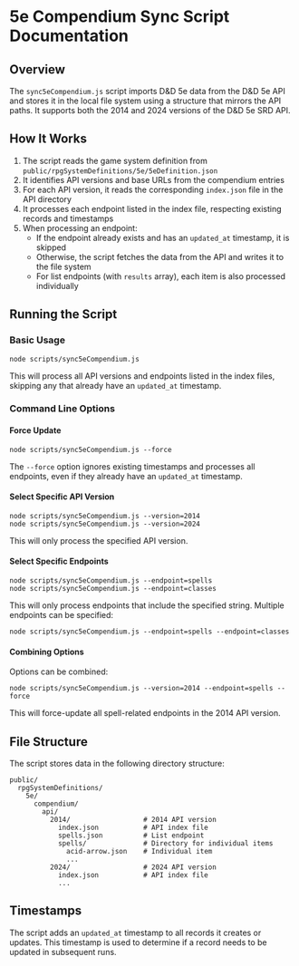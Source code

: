 # 5e Compendium Sync Script Documentation

## Overview

The `sync5eCompendium.js` script imports D&D 5e data from the D&D 5e API and stores it in the local file system using a structure that mirrors the API paths. It supports both the 2014 and 2024 versions of the D&D 5e SRD API.

## How It Works

1. The script reads the game system definition from `public/rpgSystemDefinitions/5e/5eDefinition.json`
2. It identifies API versions and base URLs from the compendium entries
3. For each API version, it reads the corresponding `index.json` file in the API directory
4. It processes each endpoint listed in the index file, respecting existing records and timestamps
5. When processing an endpoint:
   - If the endpoint already exists and has an `updated_at` timestamp, it is skipped
   - Otherwise, the script fetches the data from the API and writes it to the file system
   - For list endpoints (with `results` array), each item is also processed individually

## Running the Script

### Basic Usage

```
node scripts/sync5eCompendium.js
```

This will process all API versions and endpoints listed in the index files, skipping any that already have an `updated_at` timestamp.

### Command Line Options

#### Force Update

```
node scripts/sync5eCompendium.js --force
```

The `--force` option ignores existing timestamps and processes all endpoints, even if they already have an `updated_at` timestamp.

#### Select Specific API Version

```
node scripts/sync5eCompendium.js --version=2014
node scripts/sync5eCompendium.js --version=2024
```

This will only process the specified API version.

#### Select Specific Endpoints

```
node scripts/sync5eCompendium.js --endpoint=spells
node scripts/sync5eCompendium.js --endpoint=classes
```

This will only process endpoints that include the specified string. Multiple endpoints can be specified:

```
node scripts/sync5eCompendium.js --endpoint=spells --endpoint=classes
```

#### Combining Options

Options can be combined:

```
node scripts/sync5eCompendium.js --version=2014 --endpoint=spells --force
```

This will force-update all spell-related endpoints in the 2014 API version.

## File Structure

The script stores data in the following directory structure:

```
public/
  rpgSystemDefinitions/
    5e/
      compendium/
        api/
          2014/                  # 2014 API version
            index.json           # API index file
            spells.json          # List endpoint
            spells/              # Directory for individual items
              acid-arrow.json    # Individual item
              ...
          2024/                  # 2024 API version
            index.json           # API index file
            ...
```

## Timestamps

The script adds an `updated_at` timestamp to all records it creates or updates. This timestamp is used to determine if a record needs to be updated in subsequent runs.
